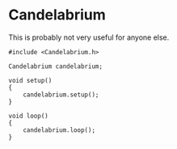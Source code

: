 # Candelabrium

This is probably not very useful for anyone else.

```
#include <Candelabrium.h>

Candelabrium candelabrium;

void setup()
{
	candelabrium.setup();
}

void loop()
{
	candelabrium.loop();
}
```
